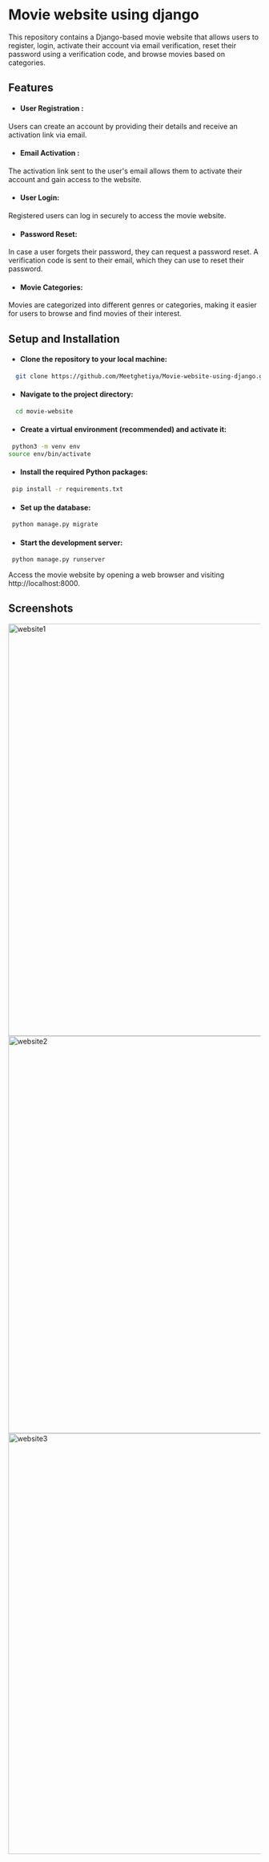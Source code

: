 
# Movie website using django

This repository contains a Django-based movie website that allows users to register, login, activate their account via email verification, reset their password using a verification code, and browse movies based on categories.


## Features

 - #### User Registration :
Users can create an account by providing their details and receive an activation link via email.

 - #### Email Activation :
The activation link sent to the user's email allows them to activate their account and gain access to the website.

 - #### User Login:
Registered users can log in securely to access the movie website.

 - #### Password Reset: 
In case a user forgets their password, they can request a password reset. A verification code is sent to their email, which they can use to reset their password.


 - #### Movie Categories:
Movies are categorized into different genres or categories, making it easier for users to browse and find movies of their interest.
## Setup and Installation

- #### Clone the repository to your local machine:

```bash
  git clone https://github.com/Meetghetiya/Movie-website-using-django.git
```

- #### Navigate to the project directory:

```bash
  cd movie-website
```

- #### Create a virtual environment (recommended) and activate it:

```bash
 python3 -m venv env
source env/bin/activate
```
- #### Install the required Python packages:

```bash
 pip install -r requirements.txt
```

- #### Set up the database:

```bash
 python manage.py migrate
```

- #### Start the development server:

```bash
 python manage.py runserver
```
Access the movie website by opening a web browser and visiting http://localhost:8000.



## Screenshots

<img width="822" alt="website1" src="https://github.com/Meetghetiya/Movie-website-using-django/assets/89141817/93e9e755-5da0-4ec0-8891-924107e52b7a">

<img width="792" alt="website2" src="https://github.com/Meetghetiya/Movie-website-using-django/assets/89141817/808a7098-81f9-4572-b3dd-a179b6587b01">

<img width="839" alt="website3" src="https://github.com/Meetghetiya/Movie-website-using-django/assets/89141817/72543cd7-e601-4431-94c6-323045d1d166">

